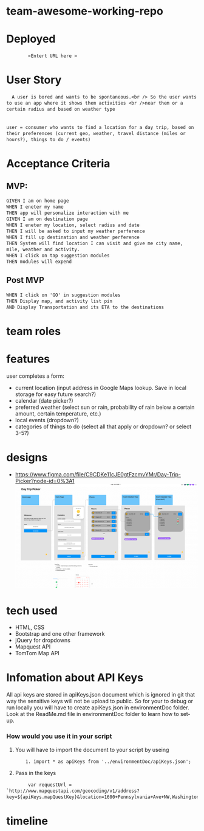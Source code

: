 # team-awesome-working-repo

# Deployed 
```
        <Entert URL here >
```

# User Story
```
  A user is bored and wants to be spontaneous.<br /> So the user wants to use an app where it shows them activities <br />near them or a certain radius and based on weather type


user = consumer who wants to find a location for a day trip, based on their preferences (current geo, weather, travel distance (miles or hours?), things to do / events)
```

# Acceptance Criteria
## MVP:
```
GIVEN I am on home page
WHEN I eneter my name
THEN app will personalize interaction with me
GIVEN I am on destination page
WHEN I eneter my location, select radius and date
THEN I will be asked to input my weather perference
WHEN I fill up destination and weather perference 
THEN System will find location I can visit and give me city name, mile, weather and activity.
WHEN I click on tap suggestion modules
THEN modules will expend

```
## Post MVP
```
WHEN I click on 'GO' in suggestion modules
THEN Display map, and activity list pin
AND Display Transportation and its ETA to the destinations

```
# team roles



# features
user completes a form:
- current location (input address in Google Maps lookup. Save in local storage for easy future search?)
- calendar (date picker?)
- preferred weather (select sun or rain, probability of rain below a certain amount, certain temperature, etc.)
- local events (dropdown?)
- categories of things to do (select all that apply or dropdown? or select 3-5?)

# designs
- https://www.figma.com/file/C9CDKe11cJE0gtFzcmvYMr/Day-Trip-Picker?node-id=0%3A1
![Image at start.](./assets/images/wireframe.png)
# tech used
- HTML, CSS
- Bootstrap and one other framework
- jQuery for dropdowns
- Mapquest API
- TomTom Map API
# Infomation about API Keys
All api keys are stored in apiKeys.json document which is ignored in git that way the sensitive keys will not be upload to public. So for your to debug or run locally you will have to create apiKeys.json in environmentDoc folder. 
Look at the ReadMe.md file in environmentDoc folder to learn how to set-up.
### How would you use it in your script
1. You will have to import the document to your script by useing 
```
       1. import * as apiKeys from '../environmentDoc/apiKeys.json'; 
```
2. Pass in the keys
```
        var requestUrl = `http://www.mapquestapi.com/geocoding/v1/address?key=${apiKeys.mapQuestKey}&location=1600+Pennsylvania+Ave+NW,Washington,DC,20500`;

```

# timeline
